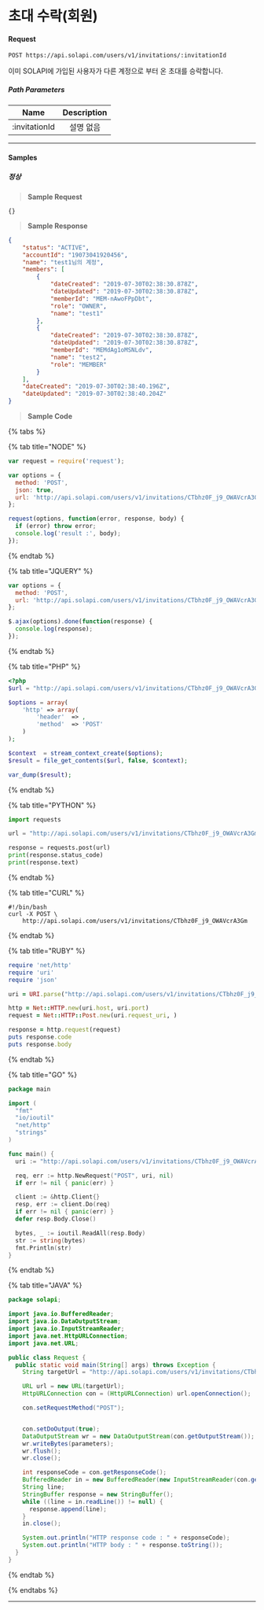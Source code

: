 # 초대 수락(회원)

#### Request
```
POST https://api.solapi.com/users/v1/invitations/:invitationId
```

이미 SOLAPI에 가입된 사용자가 다른 계정으로 부터 온 초대를 승락합니다.

##### Path Parameters

| Name | Description |
| :--: | :---------: |
| :invitationId | 설명 없음 |

---

#### Samples

##### 정상

> **Sample Request**

```
{}
```

> **Sample Response**

```json
{
    "status": "ACTIVE",
    "accountId": "19073041920456",
    "name": "test1님의 계정",
    "members": [
        {
            "dateCreated": "2019-07-30T02:38:30.878Z",
            "dateUpdated": "2019-07-30T02:38:30.878Z",
            "memberId": "MEM-nAwoFPpDbt",
            "role": "OWNER",
            "name": "test1"
        },
        {
            "dateCreated": "2019-07-30T02:38:30.878Z",
            "dateUpdated": "2019-07-30T02:38:30.878Z",
            "memberId": "MEMdAg1oMSNLdv",
            "name": "test2",
            "role": "MEMBER"
        }
    ],
    "dateCreated": "2019-07-30T02:38:40.196Z",
    "dateUpdated": "2019-07-30T02:38:40.204Z"
}
```

> **Sample Code**

{% tabs %}

{% tab title="NODE" %}

```javascript
var request = require('request');

var options = {
  method: 'POST',
  json: true,
  url: 'http://api.solapi.com/users/v1/invitations/CTbhz0F_j9_OWAVcrA3Gm'
};

request(options, function(error, response, body) {
  if (error) throw error;
  console.log('result :', body);
});

```
{% endtab %}

{% tab title="JQUERY" %}

```javascript
var options = {
  method: 'POST',
  url: 'http://api.solapi.com/users/v1/invitations/CTbhz0F_j9_OWAVcrA3Gm'
};

$.ajax(options).done(function(response) {
  console.log(response);
});

```
{% endtab %}

{% tab title="PHP" %}

```php
<?php
$url = "http://api.solapi.com/users/v1/invitations/CTbhz0F_j9_OWAVcrA3Gm";

$options = array(
    'http' => array(
        'header'  => ,
        'method'  => 'POST'
    )
);

$context  = stream_context_create($options);
$result = file_get_contents($url, false, $context);

var_dump($result);

```
{% endtab %}

{% tab title="PYTHON" %}

```python
import requests

url = "http://api.solapi.com/users/v1/invitations/CTbhz0F_j9_OWAVcrA3Gm"

response = requests.post(url)
print(response.status_code)
print(response.text)

```
{% endtab %}

{% tab title="CURL" %}

```curl
#!/bin/bash
curl -X POST \
	http://api.solapi.com/users/v1/invitations/CTbhz0F_j9_OWAVcrA3Gm
```
{% endtab %}

{% tab title="RUBY" %}

```ruby
require 'net/http'
require 'uri'
require 'json'

uri = URI.parse("http://api.solapi.com/users/v1/invitations/CTbhz0F_j9_OWAVcrA3Gm")

http = Net::HTTP.new(uri.host, uri.port)
request = Net::HTTP::Post.new(uri.request_uri, )

response = http.request(request)
puts response.code
puts response.body

```
{% endtab %}

{% tab title="GO" %}

```go
package main

import (
  "fmt"
  "io/ioutil"
  "net/http"
  "strings"
)

func main() {
  uri := "http://api.solapi.com/users/v1/invitations/CTbhz0F_j9_OWAVcrA3Gm"

  req, err := http.NewRequest("POST", uri, nil)
  if err != nil { panic(err) }

  client := &http.Client{}
  resp, err := client.Do(req)
  if err != nil { panic(err) }
  defer resp.Body.Close()

  bytes, _ := ioutil.ReadAll(resp.Body)
  str := string(bytes)
  fmt.Println(str)
}

```
{% endtab %}

{% tab title="JAVA" %}

```java
package solapi;

import java.io.BufferedReader;
import java.io.DataOutputStream;
import java.io.InputStreamReader;
import java.net.HttpURLConnection;
import java.net.URL;

public class Request {
  public static void main(String[] args) throws Exception {
    String targetUrl = "http://api.solapi.com/users/v1/invitations/CTbhz0F_j9_OWAVcrA3Gm";

    URL url = new URL(targetUrl);
    HttpURLConnection con = (HttpURLConnection) url.openConnection();

    con.setRequestMethod("POST");


    con.setDoOutput(true);
    DataOutputStream wr = new DataOutputStream(con.getOutputStream());
    wr.writeBytes(parameters);
    wr.flush();
    wr.close();

    int responseCode = con.getResponseCode();
    BufferedReader in = new BufferedReader(new InputStreamReader(con.getInputStream()));
    String line;
    StringBuffer response = new StringBuffer();
    while ((line = in.readLine()) != null) {
      response.append(line);
    }
    in.close();

    System.out.println("HTTP response code : " + responseCode);
    System.out.println("HTTP body : " + response.toString());
  }
}

```
{% endtab %}

{% endtabs %}

---


